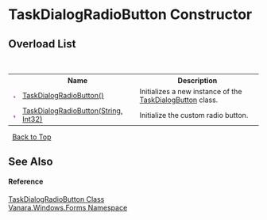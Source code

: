 # TaskDialogRadioButton Constructor 
 


## Overload List
&nbsp;<table><tr><th></th><th>Name</th><th>Description</th></tr><tr><td>![Public method](media/pubmethod.gif "Public method")</td><td><a href="10f0a2ec-91c0-1b85-da1f-d8c558008c5c">TaskDialogRadioButton()</a></td><td>
Initializes a new instance of the <a href="1d014f22-9536-9860-ea85-fa2cafd31448">TaskDialogButton</a> class.</td></tr><tr><td>![Public method](media/pubmethod.gif "Public method")</td><td><a href="92d8e23a-b636-3059-a604-df6aa4f98018">TaskDialogRadioButton(String, Int32)</a></td><td>
Initialize the custom radio button.</td></tr></table>&nbsp;
<a href="#taskdialogradiobutton-constructor">Back to Top</a>

## See Also


#### Reference
<a href="3137c60c-4082-c99f-21cc-9bc183e9cbe4">TaskDialogRadioButton Class</a><br /><a href="c580cf52-4028-70db-28d0-f9b1abc03861">Vanara.Windows.Forms Namespace</a><br />